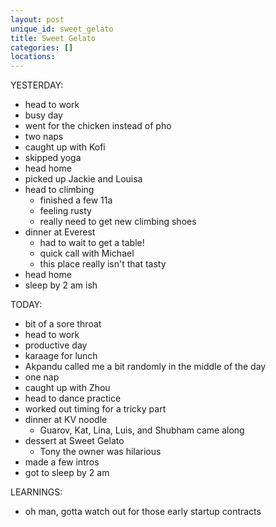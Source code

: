 ```yaml
---
layout: post
unique_id: sweet_gelato
title: Sweet Gelato
categories: []
locations: 
---
```


YESTERDAY:
* head to work
* busy day
* went for the chicken instead of pho
* two naps
* caught up with Kofi
* skipped yoga
* head home
* picked up Jackie and Louisa
* head to climbing
  * finished a few 11a
  * feeling rusty
  * really need to get new climbing shoes
* dinner at Everest
  * had to wait to get a table!
  * quick call with Michael
  * this place really isn't that tasty
* head home
* sleep by 2 am ish

TODAY:
* bit of a sore throat
* head to work
* productive day
* karaage for lunch
* Akpandu called me a bit randomly in the middle of the day
* one nap
* caught up with Zhou
* head to dance practice
* worked out timing for a tricky part
* dinner at KV noodle
  * Guarov, Kat, Lina, Luis, and Shubham came along
* dessert at Sweet Gelato
  * Tony the owner was hilarious
* made a few intros
* got to sleep by 2 am

LEARNINGS:
* oh man, gotta watch out for those early startup contracts

